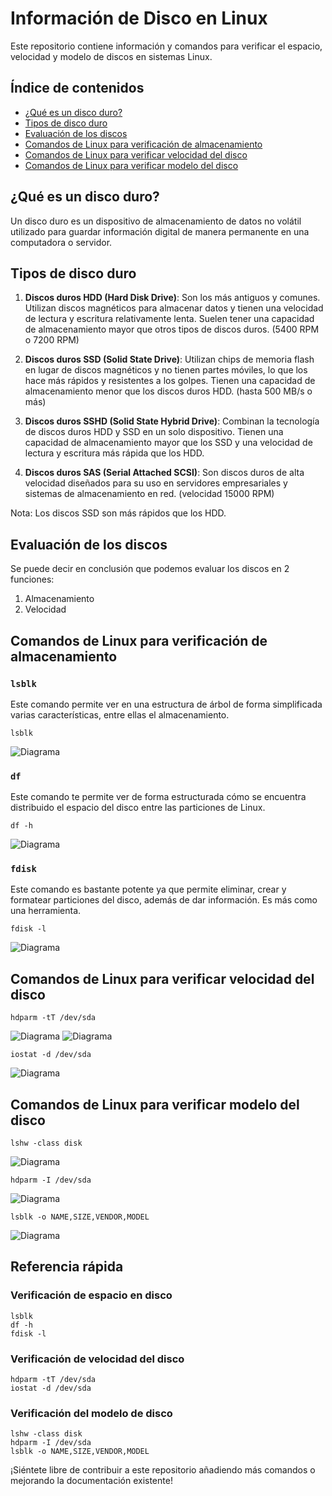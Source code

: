 # Información de Disco en Linux

Este repositorio contiene información y comandos para verificar el espacio, velocidad y modelo de discos en sistemas Linux.

## Índice de contenidos
* [¿Qué es un disco duro?](#qué-es-un-disco-duro)
* [Tipos de disco duro](#tipos-de-disco-duro)
* [Evaluación de los discos](#evaluación-de-los-discos)
* [Comandos de Linux para verificación de almacenamiento](#comandos-de-linux-para-verificación-de-almacenamiento)
* [Comandos de Linux para verificar velocidad del disco](#comandos-de-linux-para-verificar-velocidad-del-disco)
* [Comandos de Linux para verificar modelo del disco](#comandos-de-linux-para-verificar-modelo-del-disco)

## ¿Qué es un disco duro?
Un disco duro es un dispositivo de almacenamiento de datos no volátil utilizado para guardar información digital de manera permanente en una computadora o servidor.

## Tipos de disco duro
1. **Discos duros HDD (Hard Disk Drive)**: Son los más antiguos y comunes. Utilizan discos magnéticos para almacenar datos y tienen una velocidad de lectura y escritura relativamente lenta. Suelen tener una capacidad de almacenamiento mayor que otros tipos de discos duros. (5400 RPM o 7200 RPM)

2. **Discos duros SSD (Solid State Drive)**: Utilizan chips de memoria flash en lugar de discos magnéticos y no tienen partes móviles, lo que los hace más rápidos y resistentes a los golpes. Tienen una capacidad de almacenamiento menor que los discos duros HDD. (hasta 500 MB/s o más)

3. **Discos duros SSHD (Solid State Hybrid Drive)**: Combinan la tecnología de discos duros HDD y SSD en un solo dispositivo. Tienen una capacidad de almacenamiento mayor que los SSD y una velocidad de lectura y escritura más rápida que los HDD.

4. **Discos duros SAS (Serial Attached SCSI)**: Son discos duros de alta velocidad diseñados para su uso en servidores empresariales y sistemas de almacenamiento en red. (velocidad 15000 RPM)

Nota: Los discos SSD son más rápidos que los HDD.

## Evaluación de los discos
Se puede decir en conclusión que podemos evaluar los discos en 2 funciones:
1. Almacenamiento
2. Velocidad 

## Comandos de Linux para verificación de almacenamiento

### `lsblk`
Este comando permite ver en una estructura de árbol de forma simplificada varias características, entre ellas el almacenamiento.
```
lsblk
```
![Diagrama](https://github.com/Andherson333333/Linux/blob/main/disco-informacion/imagenes/lsblk-afuera.JPG)

### `df`
Este comando te permite ver de forma estructurada cómo se encuentra distribuido el espacio del disco entre las particiones de Linux.
```
df -h
```
![Diagrama](https://github.com/Andherson333333/Linux/blob/main/disco-informacion/imagenes/df%20-h.JPG)

### `fdisk`
Este comando es bastante potente ya que permite eliminar, crear y formatear particiones del disco, además de dar información. Es más como una herramienta.
```
fdisk -l
```
![Diagrama](https://github.com/Andherson333333/Linux/blob/main/disco-informacion/imagenes/fdisk-l%20-afuera.JPG)

## Comandos de Linux para verificar velocidad del disco
```
hdparm -tT /dev/sda
```
![Diagrama](https://github.com/Andherson333333/Linux/blob/main/disco-informacion/imagenes/velocidad-1.JPG)
![Diagrama](https://github.com/Andherson333333/Linux/blob/main/disco-informacion/imagenes/velocidad-1%2C1.JPG)

```
iostat -d /dev/sda
```
![Diagrama](https://github.com/Andherson333333/Linux/blob/main/disco-informacion/imagenes/velocidad-2.JPG)

## Comandos de Linux para verificar modelo del disco
```
lshw -class disk
```
![Diagrama](https://github.com/Andherson333333/Linux/blob/main/disco-informacion/imagenes/velocidad-3.JPG)

```
hdparm -I /dev/sda
```
![Diagrama](https://github.com/Andherson333333/Linux/blob/main/disco-informacion/imagenes/modelo-2.JPG)

```
lsblk -o NAME,SIZE,VENDOR,MODEL
```
![Diagrama](https://github.com/Andherson333333/Linux/blob/main/disco-informacion/imagenes/modelo-3.JPG)

## Referencia rápida

### Verificación de espacio en disco
```
lsblk
df -h 
fdisk -l
```

### Verificación de velocidad del disco
```
hdparm -tT /dev/sda
iostat -d /dev/sda
```

### Verificación del modelo de disco
```
lshw -class disk
hdparm -I /dev/sda
lsblk -o NAME,SIZE,VENDOR,MODEL
```

¡Siéntete libre de contribuir a este repositorio añadiendo más comandos o mejorando la documentación existente!
